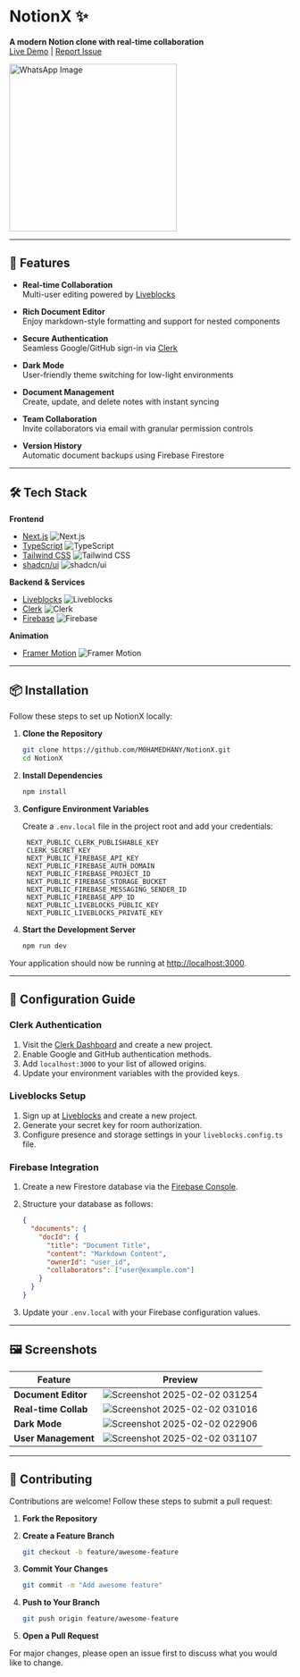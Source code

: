 # NotionX ✨  
**A modern Notion clone with real-time collaboration**  
[Live Demo](https://notionx.vercel.app) | [Report Issue](https://github.com/M0HAMEDHANY/NotionX/issues)

<img src="https://github.com/user-attachments/assets/cf46e68d-92f3-4d2e-80b3-68929eea5aa1" alt="WhatsApp Image" width="300" height="300" />
 
---

## 🚀 Features

- **Real-time Collaboration**  
  Multi-user editing powered by [Liveblocks](https://liveblocks.io)

- **Rich Document Editor**  
  Enjoy markdown-style formatting and support for nested components

- **Secure Authentication**  
  Seamless Google/GitHub sign-in via [Clerk](https://clerk.dev)

- **Dark Mode**  
  User-friendly theme switching for low-light environments

- **Document Management**  
  Create, update, and delete notes with instant syncing

- **Team Collaboration**  
  Invite collaborators via email with granular permission controls

- **Version History**  
  Automatic document backups using Firebase Firestore

---

## 🛠 Tech Stack

**Frontend**  
- [Next.js](https://nextjs.org) ![Next.js](https://img.shields.io/badge/Next.js-14.1.0-000000?logo=next.js)  
- [TypeScript](https://www.typescriptlang.org) ![TypeScript](https://img.shields.io/badge/TypeScript-5.0-3178C6?logo=typescript)  
- [Tailwind CSS](https://tailwindcss.com) ![Tailwind CSS](https://img.shields.io/badge/Tailwind-3.4-06B6D4?logo=tailwind-css)  
- [shadcn/ui](https://ui.shadcn.com) ![shadcn/ui](https://img.shields.io/badge/shadcn/ui-0.5.0-000000)

**Backend & Services**  
- [Liveblocks](https://liveblocks.io) ![Liveblocks](https://img.shields.io/badge/Liveblocks-1.5-000000)  
- [Clerk](https://clerk.dev) ![Clerk](https://img.shields.io/badge/Clerk-4.28-000000)  
- [Firebase](https://firebase.google.com) ![Firebase](https://img.shields.io/badge/Firebase-10.5-FFCA28?logo=firebase)

**Animation**  
- [Framer Motion](https://www.framer.com/motion) ![Framer Motion](https://img.shields.io/badge/Framer_Motion-10.16-0055FF?logo=framer)

---

## 📦 Installation

Follow these steps to set up NotionX locally:

1. **Clone the Repository**

   ```bash
   git clone https://github.com/M0HAMEDHANY/NotionX.git
   cd NotionX
   ```

2. **Install Dependencies**

   ```bash
   npm install
   ```

3. **Configure Environment Variables**

   Create a `.env.local` file in the project root and add your credentials:

   ```env
    NEXT_PUBLIC_CLERK_PUBLISHABLE_KEY
    CLERK_SECRET_KEY
    NEXT_PUBLIC_FIREBASE_API_KEY
    NEXT_PUBLIC_FIREBASE_AUTH_DOMAIN
    NEXT_PUBLIC_FIREBASE_PROJECT_ID
    NEXT_PUBLIC_FIREBASE_STORAGE_BUCKET
    NEXT_PUBLIC_FIREBASE_MESSAGING_SENDER_ID
    NEXT_PUBLIC_FIREBASE_APP_ID
    NEXT_PUBLIC_LIVEBLOCKS_PUBLIC_KEY
    NEXT_PUBLIC_LIVEBLOCKS_PRIVATE_KEY
   ```

4. **Start the Development Server**

   ```bash
   npm run dev
   ```

Your application should now be running at [http://localhost:3000](http://localhost:3000).

---

## 🔧 Configuration Guide

### Clerk Authentication

1. Visit the [Clerk Dashboard](https://dashboard.clerk.dev) and create a new project.
2. Enable Google and GitHub authentication methods.
3. Add `localhost:3000` to your list of allowed origins.
4. Update your environment variables with the provided keys.

### Liveblocks Setup

1. Sign up at [Liveblocks](https://liveblocks.io) and create a new project.
2. Generate your secret key for room authorization.
3. Configure presence and storage settings in your `liveblocks.config.ts` file.

### Firebase Integration

1. Create a new Firestore database via the [Firebase Console](https://console.firebase.google.com).
2. Structure your database as follows:

   ```json
   {
     "documents": {
       "docId": {
         "title": "Document Title",
         "content": "Markdown Content",
         "ownerId": "user_id",
         "collaborators": ["user@example.com"]
       }
     }
   }
   ```

3. Update your `.env.local` with your Firebase configuration values.

---

## 🖼️ Screenshots

| Feature               | Preview                      |
|-----------------------|------------------------------|
| **Document Editor**   | ![Screenshot 2025-02-02 031254](https://github.com/user-attachments/assets/ab777d00-9b73-4105-ab79-0a1ebab46318)|
| **Real-time Collab**  | ![Screenshot 2025-02-02 031016](https://github.com/user-attachments/assets/eebd04b0-0ba9-423e-82fc-fc893061e3b9)|
| **Dark Mode**         | ![Screenshot 2025-02-02 022906](https://github.com/user-attachments/assets/67a63da8-7325-476b-ab47-128add175ab3)|
| **User Management**   | ![Screenshot 2025-02-02 031107](https://github.com/user-attachments/assets/e77b5bbe-d2e8-4a01-872f-b65e74dfc002)|


---

## 🤝 Contributing

Contributions are welcome! Follow these steps to submit a pull request:

1. **Fork the Repository**

2. **Create a Feature Branch**

   ```bash
   git checkout -b feature/awesome-feature
   ```

3. **Commit Your Changes**

   ```bash
   git commit -m "Add awesome feature"
   ```

4. **Push to Your Branch**

   ```bash
   git push origin feature/awesome-feature
   ```

5. **Open a Pull Request**

For major changes, please open an issue first to discuss what you would like to change.


